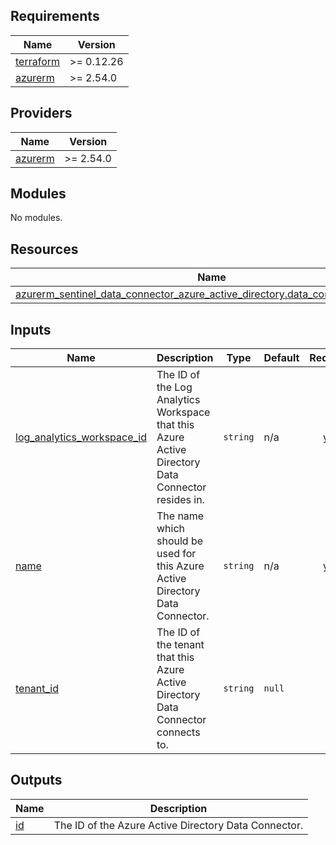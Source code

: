 <!-- BEGIN_TF_DOCS -->
## Requirements

| Name                                                                      | Version    |
|---------------------------------------------------------------------------|------------|
| <a name="requirement_terraform"></a> [terraform](#requirement\_terraform) | >= 0.12.26 |
| <a name="requirement_azurerm"></a> [azurerm](#requirement\_azurerm)       | >= 2.54.0  |

## Providers

| Name                                                          | Version   |
|---------------------------------------------------------------|-----------|
| <a name="provider_azurerm"></a> [azurerm](#provider\_azurerm) | >= 2.54.0 |

## Modules

No modules.

## Resources

| Name                                                                                                                                                                                                             | Type     |
|------------------------------------------------------------------------------------------------------------------------------------------------------------------------------------------------------------------|----------|
| [azurerm_sentinel_data_connector_azure_active_directory.data_connector_azure_ad](https://registry.terraform.io/providers/hashicorp/azurerm/latest/docs/resources/sentinel_data_connector_azure_active_directory) | resource |

## Inputs

| Name                                                                                                                   | Description                                                                                       | Type                                                                                                                        | Default | Required |
|------------------------------------------------------------------------------------------------------------------------|---------------------------------------------------------------------------------------------------|-----------------------------------------------------------------------------------------------------------------------------|---------|:--------:|
| <a name="input_log_analytics_workspace_id"></a> [log\_analytics\_workspace\_id](#input\_log\_analytics\_workspace\_id) | The ID of the Log Analytics Workspace that this Azure Active Directory Data Connector resides in. | `string`                                                                                                                    | n/a     |   yes    |
| <a name="input_name"></a> [name](#input\_name)                                                                         | The name which should be used for this Azure Active Directory Data Connector.                     | `string`                                                                                                                    | n/a     |   yes    |
| <a name="input_tenant_id"></a> [tenant\_id](#input\_tenant\_id)                                                        | The ID of the tenant that this Azure Active Directory Data Connector connects to.                 | `string`                                                                                                                    | `null`  |    no    |

## Outputs

| Name                                       | Description                                          |
|--------------------------------------------|------------------------------------------------------|
| <a name="output_id"></a> [id](#output\_id) | The ID of the Azure Active Directory Data Connector. |
<!-- END_TF_DOCS -->
